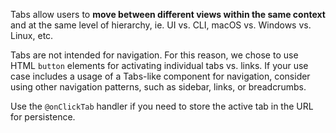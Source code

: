 Tabs allow users to **move between different views within the same context** and at the same level of hierarchy, ie. UI vs. CLI, macOS vs. Windows vs. Linux, etc.

Tabs are not intended for navigation. For this reason, we chose to use HTML `button` elements for activating individual tabs vs. links. If your use case includes a usage of a Tabs-like component for navigation, consider using other navigation patterns, such as sidebar, links, or breadcrumbs.

Use the `@onClickTab` handler if you need to store the active tab in the URL for persistence.